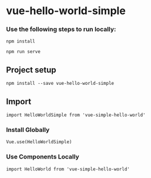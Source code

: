 # vue-hello-world-simple

### Use the following steps to run locally:
```
npm install
```
```
npm run serve
```

## Project setup
```
npm install --save vue-hello-world-simple
```

## Import
```
import HelloWorldSimple from 'vue-simple-hello-world'
```


### Install Globally
```
Vue.use(HelloWorldSimple)
```

### Use Components Locally
```
import HelloWorld from 'vue-simple-hello-world'
```


